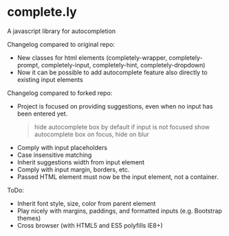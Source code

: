 complete.ly
===========

A javascript library for autocompletion

Changelog compared to original repo:
- New classes for html elements (completely-wrapper, completely-prompt, completely-input, completely-hint, completely-dropdown)
- Now it can be possible to add autocomplete feature also directly to existing input elements

Changelog compared to forked repo:
- Project is focused on providing suggestions, even when no input has been entered yet.
  > hide autocomplete box by default if input is not focused
  > show autocomplete box on focus, hide on blur
- Comply with input placeholders
- Case insensitive matching
- Inherit suggestions width from input element
- Comply with input margin, borders, etc.
- Passed HTML element must now be the input element, not a container.

ToDo:
- Inherit font style, size, color from parent element
- Play nicely with margins, paddings, and formatted inputs (e.g. Bootstrap themes)
- Cross browser (with HTML5 and ES5 polyfills IE8+)